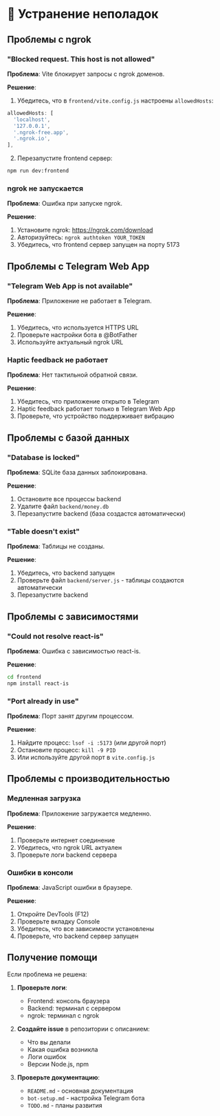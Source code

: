 # 🔧 Устранение неполадок

## Проблемы с ngrok

### "Blocked request. This host is not allowed"

**Проблема**: Vite блокирует запросы с ngrok доменов.

**Решение**: 
1. Убедитесь, что в `frontend/vite.config.js` настроены `allowedHosts`:
```javascript
allowedHosts: [
  'localhost',
  '127.0.0.1',
  '.ngrok-free.app',
  '.ngrok.io',
],
```

2. Перезапустите frontend сервер:
```bash
npm run dev:frontend
```

### ngrok не запускается

**Проблема**: Ошибка при запуске ngrok.

**Решение**:
1. Установите ngrok: https://ngrok.com/download
2. Авторизуйтесь: `ngrok authtoken YOUR_TOKEN`
3. Убедитесь, что frontend сервер запущен на порту 5173

## Проблемы с Telegram Web App

### "Telegram Web App is not available"

**Проблема**: Приложение не работает в Telegram.

**Решение**:
1. Убедитесь, что используется HTTPS URL
2. Проверьте настройки бота в @BotFather
3. Используйте актуальный ngrok URL

### Haptic feedback не работает

**Проблема**: Нет тактильной обратной связи.

**Решение**:
1. Убедитесь, что приложение открыто в Telegram
2. Haptic feedback работает только в Telegram Web App
3. Проверьте, что устройство поддерживает вибрацию

## Проблемы с базой данных

### "Database is locked"

**Проблема**: SQLite база данных заблокирована.

**Решение**:
1. Остановите все процессы backend
2. Удалите файл `backend/money.db`
3. Перезапустите backend (база создастся автоматически)

### "Table doesn't exist"

**Проблема**: Таблицы не созданы.

**Решение**:
1. Убедитесь, что backend запущен
2. Проверьте файл `backend/server.js` - таблицы создаются автоматически
3. Перезапустите backend

## Проблемы с зависимостями

### "Could not resolve react-is"

**Проблема**: Ошибка с зависимостью react-is.

**Решение**:
```bash
cd frontend
npm install react-is
```

### "Port already in use"

**Проблема**: Порт занят другим процессом.

**Решение**:
1. Найдите процесс: `lsof -i :5173` (или другой порт)
2. Остановите процесс: `kill -9 PID`
3. Или используйте другой порт в `vite.config.js`

## Проблемы с производительностью

### Медленная загрузка

**Проблема**: Приложение загружается медленно.

**Решение**:
1. Проверьте интернет соединение
2. Убедитесь, что ngrok URL актуален
3. Проверьте логи backend сервера

### Ошибки в консоли

**Проблема**: JavaScript ошибки в браузере.

**Решение**:
1. Откройте DevTools (F12)
2. Проверьте вкладку Console
3. Убедитесь, что все зависимости установлены
4. Проверьте, что backend сервер запущен

## Получение помощи

Если проблема не решена:

1. **Проверьте логи**:
   - Frontend: консоль браузера
   - Backend: терминал с сервером
   - ngrok: терминал с ngrok

2. **Создайте issue** в репозитории с описанием:
   - Что вы делали
   - Какая ошибка возникла
   - Логи ошибок
   - Версии Node.js, npm

3. **Проверьте документацию**:
   - `README.md` - основная документация
   - `bot-setup.md` - настройка Telegram бота
   - `TODO.md` - планы развития
